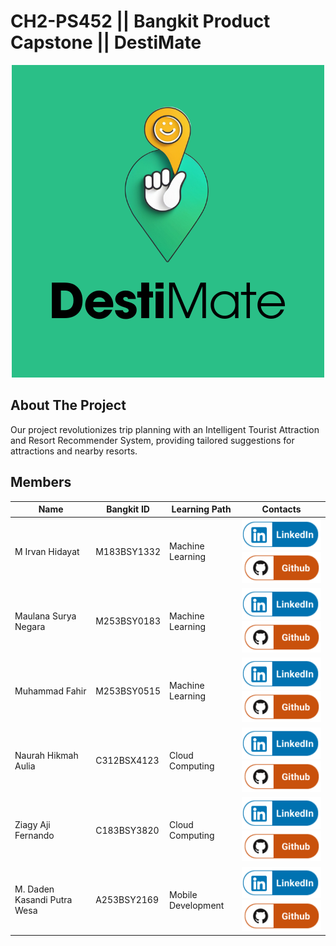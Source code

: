 
# CH2-PS452 || Bangkit Product Capstone || DestiMate

<p align="center">
    <img src="https://github.com/mausneg/CH2-PS452-Capstone/blob/main/Profile/DestiMate.png" alt="DestiMate"><br>
</p>



## About The Project

<p>
Our project revolutionizes trip planning with an Intelligent Tourist Attraction and Resort Recommender System, providing tailored suggestions for attractions and nearby resorts.
</p>




## Members
| Name                    | Bangkit ID  | Learning Path      | Contacts                                                                                                                                                                                |
| ----------------------- | ----------- | ------------------ | --------------------------------------------------------------------------------------------------------------------------------------------------------------------------------------- |
| M Irvan Hidayat | M183BSY1332 | Machine Learning | [![](https://github.com/mausneg/CH2-PS452-Capstone/blob/main/Profile/LinkedIn.png)]() [![](https://github.com/mausneg/CH2-PS452-Capstone/blob/main/Profile/github.png)]()                        |
| Maulana Surya Negara       | M253BSY0183 | Machine Learning | [![](https://github.com/mausneg/CH2-PS452-Capstone/blob/main/Profile/LinkedIn.png)]() [![](https://github.com/mausneg/CH2-PS452-Capstone/blob/main/Profile/github.png)]()         |
| Muhammad Fahir          | M253BSY0515 | Machine Learning   | [![](https://github.com/mausneg/CH2-PS452-Capstone/blob/main/Profile/LinkedIn.png)]() [![](https://github.com/mausneg/CH2-PS452-Capstone/blob/main/Profile/github.png)]()                              |
| Naurah Hikmah Aulia       | C312BSX4123 | Cloud Computing   | [![](https://github.com/mausneg/CH2-PS452-Capstone/blob/main/Profile/LinkedIn.png)]() [![](https://github.com/mausneg/CH2-PS452-Capstone/blob/main/Profile/github.png)]() |
| Ziagy Aji Fernando            | C183BSY3820 | Cloud Computing     | [![](https://github.com/mausneg/CH2-PS452-Capstone/blob/main/Profile/LinkedIn.png)]() [![](https://github.com/mausneg/CH2-PS452-Capstone/blob/main/Profile/github.png)]()                   |
| M. Daden Kasandi Putra Wesa            | A253BSY2169 | Mobile Development     | [![](https://github.com/mausneg/CH2-PS452-Capstone/blob/main/Profile/LinkedIn.png)]() [![](https://github.com/mausneg/CH2-PS452-Capstone/blob/main/Profile/github.png)]()                   |
